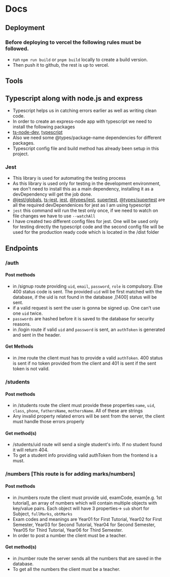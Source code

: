 # Docs

## Deployment

### Before deploying to vercel the following rules must be followed.

- run `npm run build` or `pnpm build` locally to create a build version.
- Then push it to github, the rest is up to vercel.

## Tools

## Typescript along with node.js and express

- Typescript helps us in catching errors earlier as well as writing clean code.
- In order to create an express-node app with typescript we need to install the following packages
- [ts-node-dev](https://www.npmjs.com/package/ts-node-dev), [typescript](https://www.npmjs.com/package/typescript)
- Also we need some @types/package-name dependencies for different packages.
- Typescript config file and build method has already been setup in this project.

### Jest

- This library is used for automating the testing process
- As this library is used only for testing in the development environment, we don't need to install this as a main dependency, installing it as a devDependency will get the job done.
- [@jest/globals](https://www.npmjs.com/package/@jest/globals), [ts-jest](https://www.npmjs.com/package/ts-jest), [jest](https://www.npmjs.com/package/jest), [@types/jest](https://www.npmjs.com/package/@types/jest), [supertest](https://www.npmjs.com/package/supertest), [@types/supertest](https://www.npmjs.com/package/@types/supertest) are all the required devDependenices for jest as I am using typescript
- `jest` this command will run the test only once, if we need to watch on file changes we have to use `--watchAll`
- I have created two different config files for jest. One will be used only for testing directly the typescript code and the second config file will be used for the production ready code which is located in the /dist folder

## Endpoints

### /auth

#### Post methods

- in /signup route providing `uid`, `email`, `password`, `role` is compulsory. Else 400 status code is sent. The provided `uid` will be first matched with the database, if the uid is not found in the database ,[!400] status will be sent.
- if a valid request is sent the user is gonna be signed up. One can't use one `uid` twice.
- `passwords` are hashed before it is saved to the database for security reasons.
- in /login route if valid `uid` and `password` is sent, an `authToken` is generated and sent in the header.

#### Get Methods

- in /me route the client must has to provide a valid `authToken`. 400 status is sent if no token provided from the client and 401 is sent if the sent token is not valid.

### /students

#### Post methods

- in /students route the client must provide these properties `name`, `uid`, `class`, `phone`, `fathersName`, `mothersName`. All of these are strings
- Any invalid property related errors will be sent from the server, the client must handle those errors properly

#### Get method(s)

- /students/uid route will send a single student's info. If no student found it will return 404.
- To get a student info providing valid authToken from the frontend is a must.

### /numbers [This route is for adding marks/numbers]

#### Post methods

- in /numbers route the client must provide uid, examCode, exam[e.g. 1st tutorial], an array of numbers which will contain multiple objects with key/value pairs. Each object will have 3 properties-> `sub` short for Subject, `fullMarks`, `obtMarks`
- Exam codes and meanings are Year01 for First Tutorial, Year02 for First Semester, Year03 for Second Tutorial, Year04 for Second Semester, Year05 for Third Tutorial, Year06 for Third Semester.
- In order to post a number the client must be a teacher.

#### Get method(s)

- in /number route the server sends all the numbers that are saved in the database.
- To get all the numbers the client must be a teacher.
